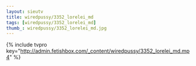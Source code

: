```yaml
--- 
layout: sieutv
title: wiredpussy/3352_lorelei_md
tags: [wiredpussy/3352_lorelei_md]
thumb_: wiredpussy/3352_lorelei_md.jpg
---
```

{% include tvpro key="http://admin.fetishbox.com/_content/wiredpussy/3352_lorelei_md.mp4" %} 
